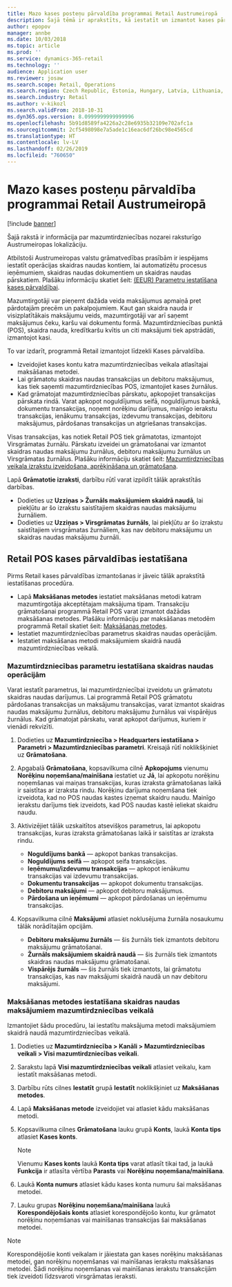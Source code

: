 ```yaml
---
title: Mazo kases posteņu pārvaldība programmai Retail Austrumeiropā
description: Šajā tēmā ir aprakstīts, kā iestatīt un izmantot kases pārvaldības līdzekļus programmā Retail Austrumeiropā.
author: epopov
manager: annbe
ms.date: 10/03/2018
ms.topic: article
ms.prod: ''
ms.service: dynamics-365-retail
ms.technology: ''
audience: Application user
ms.reviewer: josaw
ms.search.scope: Retail, Operations
ms.search.region: Czech Republic, Estonia, Hungary, Latvia, Lithuania, Poland, Russia
ms.search.industry: Retail
ms.author: v-kikozl
ms.search.validFrom: 2018-10-31
ms.dyn365.ops.version: 8.0999999999999996
ms.openlocfilehash: 5b91d8589fa4226a2c28e6935b32109e702afc1a
ms.sourcegitcommit: 2cf5498098e7a5ade1c16eac6df26bc98e4565cd
ms.translationtype: HT
ms.contentlocale: lv-LV
ms.lasthandoff: 02/26/2019
ms.locfileid: "760650"
---
```

# <a name="petty-cash-management-for-retail-for-eastern-europe"></a>Mazo kases posteņu pārvaldība programmai Retail Austrumeiropā

[!include [banner](../includes/banner.md)]

Šajā rakstā ir informācija par mazumtirdzniecības nozarei raksturīgo Austrumeiropas lokalizāciju.

Atbilstoši Austrumeiropas valstu grāmatvedības prasībām ir iespējams iestatīt operācijas skaidras naudas kontiem, lai automatizētu procesus ieņēmumiem, skaidras naudas dokumentiem un skaidras naudas pārskatiem. Plašāku informāciju skatiet šeit: [(EEUR) Parametru iestatīšana kases pārvaldībai](https://docs.microsoft.com/dynamicsax-2012/appuser-itpro/eeur-set-up-parameters-for-cash-management).

Mazumtirgotāji var pieņemt dažāda veida maksājumus apmaiņā pret pārdotajām precēm un pakalpojumiem. Kaut gan skaidra nauda ir visizplatītākais maksājumu veids, mazumtirgotāji var arī saņemt maksājumus čeku, karšu vai dokumentu formā. Mazumtirdzniecības punktā (POS), skaidra nauda, kredītkaršu kvītis un citi maksājumi tiek apstrādāti, izmantojot kasi.

To var izdarīt, programmā Retail izmantojot līdzekli Kases pārvaldība.

- Izveidojiet kases kontu katra mazumtirdzniecības veikala atlasītajai maksāšanas metodei.
- Lai grāmatotu skaidras naudas transakcijas un debitoru maksājumus, kas tiek saņemti mazumtirdzniecības POS, izmantojiet kases žurnālus.
- Kad grāmatojat mazumtirdzniecības pārskatu, apkopojiet transakcijas pārskata rindā. Varat apkopot noguldījumus seifā, noguldījumus bankā, dokumentu transakcijas, noņemt norēķinu darījumus, mainīgo ierakstu transakcijas, ienākumu transakcijas, izdevumu transakcijas, debitoru maksājumus, pārdošanas transakcijas un atgriešanas transakcijas.

Visas transakcijas, kas notiek Retail POS tiek grāmatotas, izmantojot Virsgrāmatas žurnālu. Pārskatu izveidei un grāmatošanai var izmantot skaidras naudas maksājumu žurnālus, debitoru maksājumu žurnālus un Virsgrāmatas žurnālus. Plašāku informāciju skatiet šeit: [Mazumtirdzniecības veikala izrakstu izveidošana, aprēķināšana un grāmatošana](https://docs.microsoft.com/dynamics365/unified-operations/retail/tasks/create-calculate-post-statement-retail-store).

Lapā **Grāmatotie izraksti**, darbību rūtī varat izpildīt tālāk aprakstītās darbības.

- Dodieties uz **Uzziņas \> Žurnāls maksājumiem skaidrā naudā**, lai piekļūtu ar šo izrakstu saistītajiem skaidras naudas maksājumu žurnāliem.
- Dodieties uz **Uzziņas \> Virsgrāmatas žurnāls**, lai piekļūtu ar šo izrakstu saistītajiem virsgrāmatas žurnāliem, kas nav debitoru maksājumu un skaidras naudas maksājumu žurnāli.

## <a name="set-up-for-cash-management-for-retail-pos"></a>Retail POS kases pārvaldības iestatīšana

Pirms Retail kases pārvaldības izmantošanas ir jāveic tālāk aprakstītā iestatīšanas procedūra.

- Lapā **Maksāšanas metodes** iestatiet maksāšanas metodi katram mazumtirgotāja akceptētajam maksājuma tipam. Transakciju grāmatošanai programmā Retail POS varat izmantot dažādas maksāšanas metodes. Plašāku informāciju par maksāšanas metodēm programmā Retail skatiet šeit: [Maksāšanas metodes](https://docs.microsoft.com/dynamics365/unified-operations/retail/payment-methods).
- Iestatiet mazumtirdzniecības parametrus skaidras naudas operācijām.
- Iestatiet maksāšanas metodi maksājumiem skaidrā naudā mazumtirdzniecības veikalā.

### <a name="set-up-retail-parameters-for-cash-operations"></a>Mazumtirdzniecības parametru iestatīšana skaidras naudas operācijām

Varat iestatīt parametrus, lai mazumtirdzniecībai izveidotu un grāmatotu skaidras naudas darījumus. Lai programmā Retail POS grāmatotu pārdošanas transakcijas un maksājumu transakcijas, varat izmantot skaidras naudas maksājumu žurnālus, debitoru maksājumu žurnālus vai vispārējus žurnālus. Kad grāmatojat pārskatu, varat apkopot darījumus, kuriem ir vienādi rekvizīti.

1. Dodieties uz **Mazumtirdzniecība \> Headquarters iestatīšana \> Parametri \> Mazumtirdzniecības parametri**. Kreisajā rūtī noklikšķiniet uz **Grāmatošana**.
2. Apgabalā **Grāmatošana**, kopsavilkuma cilnē **Apkopojums** vienumu **Norēķinu noņemšana/mainīšana** iestatiet uz **Jā**, lai apkopotu norēķinu noņemšanas vai maiņas transakcijas, kuras izraksta grāmatošanas laikā ir saistītas ar izraksta rindu. Norēķinu darījuma noņemšana tiek izveidota, kad no POS naudas kastes izņemat skaidru naudu. Mainīgo ierakstu darījums tiek izveidots, kad POS naudas kastē ieliekat skaidru naudu.
3. Aktivizējiet tālāk uzskaitītos atsevišķos parametrus, lai apkopotu transakcijas, kuras izraksta grāmatošanas laikā ir saistītas ar izraksta rindu.

    - **Noguldījums bankā** — apkopot bankas transakcijas.
    - **Noguldījums seifā** — apkopot seifa transakcijas.
    - **Ieņēmumu/izdevumu transakcijas** — apkopot ienākumu transakcijas vai izdevumu transakcijas.
    - **Dokumentu transakcijas** — apkopot dokumentu transakcijas.
    - **Debitoru maksājumi** — apkopot debitoru maksājumus.
    - **Pārdošana un ieņēmumi** — apkopot pārdošanas un ieņēmumu transakcijas.

4. Kopsavilkuma cilnē **Maksājumi** atlasiet noklusējuma žurnāla nosaukumu tālāk norādītajām opcijām.

    - **Debitoru maksājumu žurnāls** — šis žurnāls tiek izmantots debitoru maksājumu grāmatošanai.
    - **Žurnāls maksājumiem skaidrā naudā** — šis žurnāls tiek izmantots skaidras naudas maksājumu grāmatošanai.
    - **Vispārējs žurnāls** — šis žurnāls tiek izmantots, lai grāmatotu transakcijas, kas nav maksājumi skaidrā naudā un nav debitoru maksājumi.

### <a name="set-up-a-payment-method-for-cash-payments-in-a-retail-store"></a>Maksāšanas metodes iestatīšana skaidras naudas maksājumiem mazumtirdzniecības veikalā

Izmantojiet šādu procedūru, lai iestatītu maksājuma metodi maksājumiem skaidrā naudā mazumtirdzniecības veikalā.

1. Dodieties uz **Mazumtirdzniecība \> Kanāli \> Mazumtirdzniecības veikali \> Visi mazumtirdzniecības veikali**.
2. Sarakstu lapā **Visi mazumtirdzniecības veikali** atlasiet veikalu, kam iestatīt maksāšanas metodi.
3. Darbību rūts cilnes **Iestatīt** grupā **Iestatīt** noklikšķiniet uz **Maksāšanas metodes**.
4. Lapā **Maksāšanas metode** izveidojiet vai atlasiet kādu maksāšanas metodi.
5. Kopsavilkuma cilnes **Grāmatošana** lauku grupā **Konts**, laukā **Konta tips** atlasiet **Kases konts**.

    > [!NOTE]
    > Vienumu **Kases konts** laukā **Konta tips** varat atlasīt tikai tad, ja laukā **Funkcija** ir atlasīta vērtība **Parasts** vai **Norēķinu noņemšana/mainīšana**.

6. Laukā **Konta numurs** atlasiet kādu kases konta numuru šai maksāšanas metodei.
7. Lauku grupas **Norēķinu noņemšana/mainīšana** laukā **Korespondējošais konts** atlasiet korespondējošo kontu, kur grāmatot norēķinu noņemšanas vai mainīšanas transakcijas šai maksāšanas metodei.

> [!NOTE]
> Korespondējošie konti veikalam ir jāiestata gan kases norēķinu maksāšanas metodei, gan norēķinu noņemšanas vai mainīšanas ierakstu maksāšanas metodei. Šādi norēķinu noņemšanas vai mainīšanas ierakstu transakcijām tiek izveidoti līdzsvaroti virsgrāmatas ieraksti.
